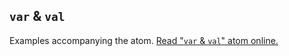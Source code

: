 ## `var` & `val`

Examples accompanying the atom.
[Read "`var` & `val`" atom online.](https://stepik.org/lesson/103806/step/1)
